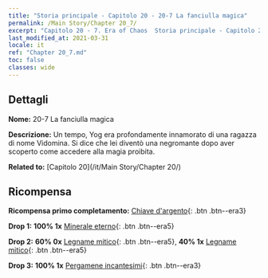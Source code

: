 ```yaml
---
title: "Storia principale - Capitolo 20 - 20-7 La fanciulla magica"
permalink: /Main Story/Chapter 20_7/
excerpt: "Capitolo 20 - 7. Era of Chaos  Storia principale - Capitolo 20_7. 20-7 La fanciulla magica"
last_modified_at: 2021-03-31
locale: it
ref: "Chapter 20_7.md"
toc: false
classes: wide
---
```


## Dettagli

 **Nome:** 20-7 La fanciulla magica

 **Descrizione:** Un tempo, Yog era profondamente innamorato di una ragazza di nome Vidomina. Si dice che lei diventò una negromante dopo aver scoperto come accedere alla magia proibita.

 **Related to:** [Capitolo 20](/it/Main Story/Chapter 20/)

## Ricompensa

 **Ricompensa primo completamento:** [Chiave d'argento](/it/Items/con_693/){: .btn .btn--era3}

 **Drop 1:** **100% 1x** [Minerale eterno](/it/Items/mat_68/){: .btn .btn--era5}

 **Drop 2:** **60% 0x** [Legname mitico](/it/Items/mat_62/){: .btn .btn--era5}, **40% 1x** [Legname mitico](/it/Items/mat_62/){: .btn .btn--era5}

 **Drop 3:** **100% 1x** [Pergamene incantesimi](/it/Items/con_694/){: .btn .btn--era3}

